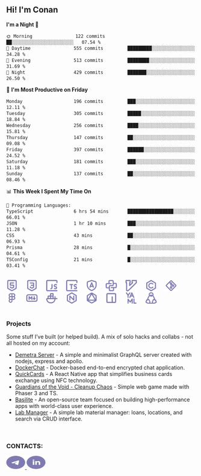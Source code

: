 ## Hi! I'm Conan

<!--START_SECTION:waka-->
**I'm a Night 🦉** 

```text
🌞 Morning                122 commits         ██░░░░░░░░░░░░░░░░░░░░░░░   07.54 % 
🌆 Daytime                555 commits         █████████░░░░░░░░░░░░░░░░   34.28 % 
🌃 Evening                513 commits         ████████░░░░░░░░░░░░░░░░░   31.69 % 
🌙 Night                  429 commits         ███████░░░░░░░░░░░░░░░░░░   26.50 % 
```
📅 **I'm Most Productive on Friday** 

```text
Monday                   196 commits         ███░░░░░░░░░░░░░░░░░░░░░░   12.11 % 
Tuesday                  305 commits         █████░░░░░░░░░░░░░░░░░░░░   18.84 % 
Wednesday                256 commits         ████░░░░░░░░░░░░░░░░░░░░░   15.81 % 
Thursday                 147 commits         ██░░░░░░░░░░░░░░░░░░░░░░░   09.08 % 
Friday                   397 commits         ██████░░░░░░░░░░░░░░░░░░░   24.52 % 
Saturday                 181 commits         ███░░░░░░░░░░░░░░░░░░░░░░   11.18 % 
Sunday                   137 commits         ██░░░░░░░░░░░░░░░░░░░░░░░   08.46 % 
```


📊 **This Week I Spent My Time On** 

```text
💬 Programming Languages: 
TypeScript               6 hrs 54 mins       █████████████████░░░░░░░░   66.01 % 
JSON                     1 hr 10 mins        ███░░░░░░░░░░░░░░░░░░░░░░   11.28 % 
CSS                      43 mins             ██░░░░░░░░░░░░░░░░░░░░░░░   06.93 % 
Prisma                   28 mins             █░░░░░░░░░░░░░░░░░░░░░░░░   04.61 % 
TSConfig                 21 mins             █░░░░░░░░░░░░░░░░░░░░░░░░   03.41 % 
```


<!--END_SECTION:waka-->

<br>

<div align="left">
  <img src="icons/skills/html.svg" width="30" alt="html5"/>
  <img width="15"/>
  <img src="icons/skills/css.svg" width="30" alt="css"/>
  <img width="15"/>
  <img src="icons/skills/javascript.svg" width="30" alt="javascript"/>
  <img width="15"/>
  <img src="icons/skills/typescript.svg" width="30" alt="typescript"/>
  <img width="15"/>
  <img src="icons/skills/angular.svg" width="30" alt="angular"/>
  <img width="15"/>
  <img src="icons/skills/python.svg" width="30" alt="python"/>
  <img width="15"/>
  <img src="icons/skills/vim.svg" width="30" alt="vim"/>
  <img width="15"/>
  <img src="icons/skills/c.svg" width="30" alt="c"/>
  <img width="15"/>
  <img src="icons/skills/git.svg" width="30" alt="git"/>
  <img width="15"/>
  <img src="icons/skills/figma.svg" width="30" alt="figma"/>
  <img width="15"/>
  <img src="icons/skills/markdown.svg" width="30" alt="markdown"/>
  <img width="15"/>
  <img src="icons/skills/docker.svg" width="30" alt="docker"/>
  <img width="15"/>
  <img src="icons/skills/nginx.svg" width="30" alt="nginx"/>
  <img width="15"/>
  <img src="icons/skills/graphql.svg" width="30" alt="graphql"/>
  <img width="15"/>
  <img src="icons/skills/npm.svg" width="30" alt="npm"/>
  <img width="15"/>
  <img src="icons/skills/yaml.svg" width="30" alt="yaml"/>
  <img width="15"/>
  <img src="icons/skills/linux.svg" width="30" alt="linux"/>
</div>

<br>

### Projects
Some stuff I’ve built (or helped build). A mix of solo hacks and collabs - not all hosted on my account:
- [Demetra Server](https://github.com/demetra-project/server) -  A simple and minimalist GraphQL server created with nodejs, express and apollo.
- [DockerChat](https://github.com/Nick-Maro/DockerChat) - Docker-based end-to-end encrypted chat application.
- [QuickCards](https://github.com/Pako3549/QuickCards) - A React Native app that simplifies business cards exchange using NFC technology.
- [Guardians of the Void - Cleanup Chaos](https://github.com/guardians-of-the-void/cleanup-chaos) - Simple web game made with Phaser 3 and TS.
- [Basilite](https://github.com/basilite) - An open-source team focused on building high-performance apps with world-class user experience.
- [Lab Manager](https://github.com/blvckspider/it-lab-manager) - A simple lab material manager: loans, locations, and search via CRUD interface.

<br>

### CONTACTS:
<div align="left">
  <a href="https://t.me/gkkconan">
    <img src="icons/contacts/telegram.svg" width="50" height="35" alt="telegram"/>
  </a>
  <a href="https://www.linkedin.com/in/gkkconan">
    <img src="icons/contacts/linkedin.svg" width="50" height="35" alt="linkedin"/>
  </a>
</div>